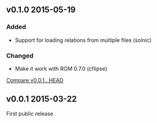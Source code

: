 ## v0.1.0 2015-05-19

### Added

* Support for loading relations from multiple files (solnic)


### Changed

* Make it work with ROM 0.7.0 (cflipse)

[Compare v0.0.1...HEAD](https://github.com/rom-rb/rom-yaml/compare/v0.0.1...HEAD)

## v0.0.1 2015-03-22

First public release
